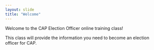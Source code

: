 ```yaml
---
layout: slide
title: "Welcome"
---
```


Welcome to the CAP Election Officer online training class!

This class will provide the information you need to become an election officer for CAP.